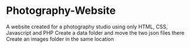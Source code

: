 # Photography-Website
A website created for a photography studio using only HTML, CSS, Javascript and PHP
Create a data folder and move the two json files there
Create an images folder in the same location
